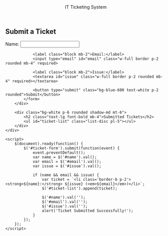 <!DOCTYPE html>
<html>
<head>
    <title>IT Ticketing System</title>
    <meta charset="UTF-8">
    <meta name="viewport" content="width=device-width, initial-scale=1.0">
    <link rel="stylesheet" href="https://cdnjs.cloudflare.com/ajax/libs/tailwindcss/2.2.19/tailwind.min.css">
    <script src="https://cdnjs.cloudflare.com/ajax/libs/jquery/3.6.0/jquery.min.js"></script>
</head>
<body class="bg-gray-100">
    <header class="bg-blue-600 text-white p-4 text-center text-xl">
        IT Ticketing System
    </header>
    <div class="container mx-auto p-4">
        <div class="bg-white p-6 rounded shadow-md">
            <h2 class="text-lg font-bold mb-4">Submit a Ticket</h2>
            <form id="ticket-form">
                <label class="block mb-2">Name:</label>
                <input type="text" id="name" class="w-full border p-2 rounded mb-4" required>
                
                <label class="block mb-2">Email:</label>
                <input type="email" id="email" class="w-full border p-2 rounded mb-4" required>
                
                <label class="block mb-2">Issue:</label>
                <textarea id="issue" class="w-full border p-2 rounded mb-4" required></textarea>
                
                <button type="submit" class="bg-blue-600 text-white p-2 rounded">Submit</button>
            </form>
        </div>

        <div class="bg-white p-6 rounded shadow-md mt-6">
            <h2 class="text-lg font-bold mb-4">Submitted Tickets</h2>
            <ul id="ticket-list" class="list-disc pl-5"></ul>
        </div>
    </div>
    
    <script>
        $(document).ready(function() {
            $('#ticket-form').submit(function(event) {
                event.preventDefault();
                var name = $('#name').val();
                var email = $('#email').val();
                var issue = $('#issue').val();
                
                if (name && email && issue) {
                    var ticket = `<li class='border-b p-2'><strong>${name}:</strong> ${issue} (<em>${email}</em>)</li>`;
                    $('#ticket-list').append(ticket);
                    
                    $('#name').val('');
                    $('#email').val('');
                    $('#issue').val('');
                    alert('Ticket Submitted Successfully!');
                }
            });
        });
    </script>
</body>
</html>
